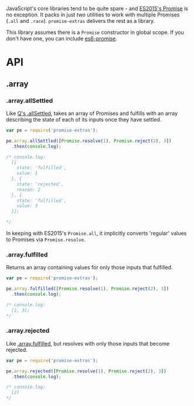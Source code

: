 
JavaScript's core libraries tend to be quite spare - and [ES2015's Promise](http://www.ecma-international.org/ecma-262/6.0/#sec-promise-objects) is no exception.  It packs in just *two* utilities to work with multiple Promises (`.all` and `.race`).  `promise-extras` delivers the rest as a library.

This library assumes there is a `Promise` constructor in global scope.  If you don't have one, you can include [es6-promise](https://github.com/jakearchibald/es6-promise).

# API

## .array

### .array.allSettled

Like [Q's .allSettled](https://github.com/kriskowal/q/wiki/API-Reference#promiseallsettled), takes an array of Promises and fulfills with an array describing the state of each of its inputs once they have settled.

```javascript
var pe = require('promise-extras');

pe.array.allSettled([Promise.resolve(1), Promise.reject(2), 3])
  .then(console.log);

/* console.log:
  [{
    state: 'fulfilled',
    value: 1
  }, {
    state: 'rejected',
    reason: 2
  }, {
    state: 'fulfilled',
    value: 3
  }];

*/
```

In keeping with ES2015's `Promise.all`, it implicitly converts 'regular' values to Promises via `Promise.resolve`.

### .array.fulfilled

Returns an array containing values for only those inputs that fulfilled.

```javascript
var pe = require('promise-extras');

pe.array.fulfilled([Promise.resolve(1), Promise.reject(2), 3])
  .then(console.log);

/* console.log:
  [1, 3];
*/
```

### .array.rejected

Like [.array.fulfilled](#arrayfulfilled), but resolves with only those inputs that become rejected.

```javascript
var pe = require('promise-extras');

pe.array.rejected([Promise.resolve(1), Promise.reject(2), 3])
  .then(console.log);

/* console.log:
  [2]
*/
```
